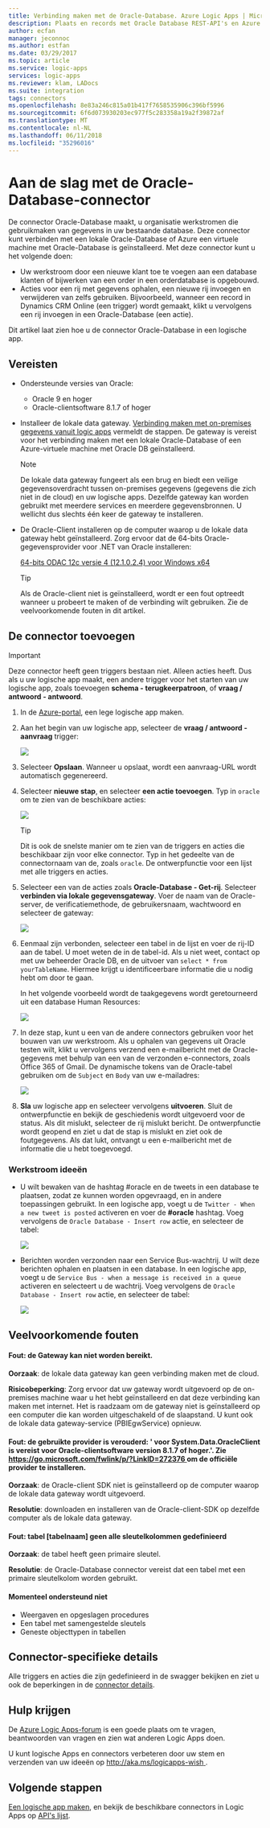 ```yaml
---
title: Verbinding maken met de Oracle-Database. Azure Logic Apps | Microsoft Docs
description: Plaats en records met Oracle Database REST-API's en Azure Logic Apps beheren
author: ecfan
manager: jeconnoc
ms.author: estfan
ms.date: 03/29/2017
ms.topic: article
ms.service: logic-apps
services: logic-apps
ms.reviewer: klam, LADocs
ms.suite: integration
tags: connectors
ms.openlocfilehash: 8e83a246c815a01b417f7658535906c396bf5996
ms.sourcegitcommit: 6f6d073930203ec977f5c283358a19a2f39872af
ms.translationtype: MT
ms.contentlocale: nl-NL
ms.lasthandoff: 06/11/2018
ms.locfileid: "35296016"
---
```

# <a name="get-started-with-the-oracle-database-connector"></a>Aan de slag met de Oracle-Database-connector

De connector Oracle-Database maakt, u organisatie werkstromen die gebruikmaken van gegevens in uw bestaande database. Deze connector kunt verbinden met een lokale Oracle-Database of Azure een virtuele machine met Oracle-Database is geïnstalleerd. Met deze connector kunt u het volgende doen:

* Uw werkstroom door een nieuwe klant toe te voegen aan een database klanten of bijwerken van een order in een orderdatabase is opgebouwd.
* Acties voor een rij met gegevens ophalen, een nieuwe rij invoegen en verwijderen van zelfs gebruiken. Bijvoorbeeld, wanneer een record in Dynamics CRM Online (een trigger) wordt gemaakt, klikt u vervolgens een rij invoegen in een Oracle-Database (een actie). 

Dit artikel laat zien hoe u de connector Oracle-Database in een logische app.

## <a name="prerequisites"></a>Vereisten

* Ondersteunde versies van Oracle: 
    * Oracle 9 en hoger
    * Oracle-clientsoftware 8.1.7 of hoger

* Installeer de lokale data gateway. [Verbinding maken met on-premises gegevens vanuit logic apps](../logic-apps/logic-apps-gateway-connection.md) vermeldt de stappen. De gateway is vereist voor het verbinding maken met een lokale Oracle-Database of een Azure-virtuele machine met Oracle DB geïnstalleerd. 

    > [!NOTE]
    > De lokale data gateway fungeert als een brug en biedt een veilige gegevensoverdracht tussen on-premises gegevens (gegevens die zich niet in de cloud) en uw logische apps. Dezelfde gateway kan worden gebruikt met meerdere services en meerdere gegevensbronnen. U wellicht dus slechts één keer de gateway te installeren.

* De Oracle-Client installeren op de computer waarop u de lokale data gateway hebt geïnstalleerd. Zorg ervoor dat de 64-bits Oracle-gegevensprovider voor .NET van Oracle installeren:  

  [64-bits ODAC 12c versie 4 (12.1.0.2.4) voor Windows x64](http://www.oracle.com/technetwork/database/windows/downloads/index-090165.html)

    > [!TIP]
    > Als de Oracle-client niet is geïnstalleerd, wordt er een fout optreedt wanneer u probeert te maken of de verbinding wilt gebruiken. Zie de veelvoorkomende fouten in dit artikel.


## <a name="add-the-connector"></a>De connector toevoegen

> [!IMPORTANT]
> Deze connector heeft geen triggers bestaan niet. Alleen acties heeft. Dus als u uw logische app maakt, een andere trigger voor het starten van uw logische app, zoals toevoegen **schema - terugkeerpatroon**, of **vraag / antwoord - antwoord**. 

1. In de [Azure-portal](https://portal.azure.com), een lege logische app maken.

2. Aan het begin van uw logische app, selecteer de **vraag / antwoord - aanvraag** trigger: 

    ![](./media/connectors-create-api-oracledatabase/request-trigger.png)

3. Selecteer **Opslaan**. Wanneer u opslaat, wordt een aanvraag-URL wordt automatisch gegenereerd. 

4. Selecteer **nieuwe stap**, en selecteer **een actie toevoegen**. Typ in `oracle` om te zien van de beschikbare acties: 

    ![](./media/connectors-create-api-oracledatabase/oracledb-actions.png)

    > [!TIP]
    > Dit is ook de snelste manier om te zien van de triggers en acties die beschikbaar zijn voor elke connector. Typ in het gedeelte van de connectornaam van de, zoals `oracle`. De ontwerpfunctie voor een lijst met alle triggers en acties. 

5. Selecteer een van de acties zoals **Oracle-Database - Get-rij**. Selecteer **verbinden via lokale gegevensgateway**. Voer de naam van de Oracle-server, de verificatiemethode, de gebruikersnaam, wachtwoord en selecteer de gateway:

    ![](./media/connectors-create-api-oracledatabase/create-oracle-connection.png)

6. Eenmaal zijn verbonden, selecteer een tabel in de lijst en voer de rij-ID aan de tabel. U moet weten de in de tabel-id. Als u niet weet, contact op met uw beheerder Oracle DB, en de uitvoer van `select * from yourTableName`. Hiermee krijgt u identificeerbare informatie die u nodig hebt om door te gaan.

    In het volgende voorbeeld wordt de taakgegevens wordt geretourneerd uit een database Human Resources: 

    ![](./media/connectors-create-api-oracledatabase/table-rowid.png)

7. In deze stap, kunt u een van de andere connectors gebruiken voor het bouwen van uw werkstroom. Als u ophalen van gegevens uit Oracle testen wilt, klikt u vervolgens verzend een e-mailbericht met de Oracle-gegevens met behulp van een van de verzonden e-connectors, zoals Office 365 of Gmail. De dynamische tokens van de Oracle-tabel gebruiken om de `Subject` en `Body` van uw e-mailadres:

    ![](./media/connectors-create-api-oracledatabase/oracle-send-email.png)

8. **Sla** uw logische app en selecteer vervolgens **uitvoeren**. Sluit de ontwerpfunctie en bekijk de geschiedenis wordt uitgevoerd voor de status. Als dit mislukt, selecteer de rij mislukt bericht. De ontwerpfunctie wordt geopend en ziet u dat de stap is mislukt en ziet ook de foutgegevens. Als dat lukt, ontvangt u een e-mailbericht met de informatie die u hebt toegevoegd.


### <a name="workflow-ideas"></a>Werkstroom ideeën

* U wilt bewaken van de hashtag #oracle en de tweets in een database te plaatsen, zodat ze kunnen worden opgevraagd, en in andere toepassingen gebruikt. In een logische app, voegt u de `Twitter - When a new tweet is posted` activeren en voer de **#oracle** hashtag. Voeg vervolgens de `Oracle Database - Insert row` actie, en selecteer de tabel:

    ![](./media/connectors-create-api-oracledatabase/twitter-oracledb.png)

* Berichten worden verzonden naar een Service Bus-wachtrij. U wilt deze berichten ophalen en plaatsen in een database. In een logische app, voegt u de `Service Bus - when a message is received in a queue` activeren en selecteert u de wachtrij. Voeg vervolgens de `Oracle Database - Insert row` actie, en selecteer de tabel:

    ![](./media/connectors-create-api-oracledatabase/sbqueue-oracledb.png)

## <a name="common-errors"></a>Veelvoorkomende fouten

#### <a name="error-cannot-reach-the-gateway"></a>**Fout**: de Gateway kan niet worden bereikt.

**Oorzaak**: de lokale data gateway kan geen verbinding maken met de cloud. 

**Risicobeperking**: Zorg ervoor dat uw gateway wordt uitgevoerd op de on-premises machine waar u het hebt geïnstalleerd en dat deze verbinding kan maken met internet.  Het is raadzaam om de gateway niet is geïnstalleerd op een computer die kan worden uitgeschakeld of de slaapstand. U kunt ook de lokale data gateway-service (PBIEgwService) opnieuw.

#### <a name="error-the-provider-being-used-is-deprecated-systemdataoracleclient-requires-oracle-client-software-version-817-or-greater-see-httpsgomicrosoftcomfwlinkplinkid272376httpsgomicrosoftcomfwlinkplinkid272376-to-install-the-official-provider"></a>**Fout**: de gebruikte provider is verouderd: ' voor System.Data.OracleClient is vereist voor Oracle-clientsoftware version 8.1.7 of hoger.'. Zie [ https://go.microsoft.com/fwlink/p/?LinkID=272376 ](https://go.microsoft.com/fwlink/p/?LinkID=272376) om de officiële provider te installeren.

**Oorzaak**: de Oracle-client SDK niet is geïnstalleerd op de computer waarop de lokale data gateway wordt uitgevoerd.  

**Resolutie**: downloaden en installeren van de Oracle-client-SDK op dezelfde computer als de lokale data gateway.

#### <a name="error-table-tablename-does-not-define-any-key-columns"></a>**Fout**: tabel [tabelnaam] geen alle sleutelkolommen gedefinieerd

**Oorzaak**: de tabel heeft geen primaire sleutel.  

**Resolutie**: de Oracle-Database connector vereist dat een tabel met een primaire sleutelkolom worden gebruikt.

#### <a name="currently-not-supported"></a>Momenteel ondersteund niet

* Weergaven en opgeslagen procedures 
* Een tabel met samengestelde sleutels
* Geneste objecttypen in tabellen
 
## <a name="connector-specific-details"></a>Connector-specifieke details

Alle triggers en acties die zijn gedefinieerd in de swagger bekijken en ziet u ook de beperkingen in de [connector details](/connectors/oracle/). 

## <a name="get-some-help"></a>Hulp krijgen

De [Azure Logic Apps-forum](https://social.msdn.microsoft.com/Forums/en-US/home?forum=azurelogicapps) is een goede plaats om te vragen, beantwoorden van vragen en zien wat anderen Logic Apps doen. 

U kunt logische Apps en connectors verbeteren door uw stem en verzenden van uw ideeën op [ http://aka.ms/logicapps-wish ](http://aka.ms/logicapps-wish). 


## <a name="next-steps"></a>Volgende stappen
[Een logische app maken](../logic-apps/quickstart-create-first-logic-app-workflow.md), en bekijk de beschikbare connectors in Logic Apps op [API's lijst](apis-list.md).
